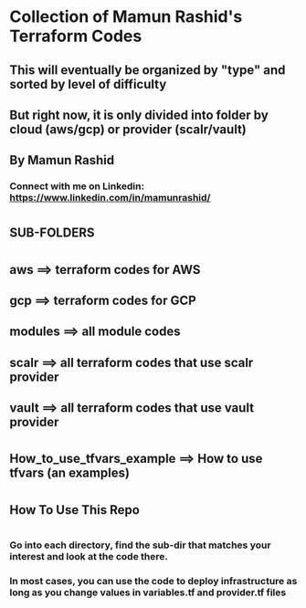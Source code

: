 


# Collection of Mamun Rashid's Terraform Codes
## This will eventually be organized by "type" and sorted by level of difficulty
## But right now, it is only divided into folder by cloud (aws/gcp) or provider (scalr/vault)
##
##   By Mamun Rashid
###    Connect with me on Linkedin: https://www.linkedin.com/in/mamunrashid/
#

#


## SUB-FOLDERS
#

## aws ==> terraform codes for AWS
## gcp ==> terraform codes for GCP
## modules ==> all module codes
## scalr ==> all terraform codes that use scalr provider
## vault ==> all terraform codes that use vault provider
#

## How_to_use_tfvars_example ==> How to use tfvars (an examples)
#

#


##     How To Use This Repo
#

### Go into each directory, find the sub-dir that matches your interest and look at the code there. 
### In most cases, you can use the code to deploy infrastructure as long as you change values in variables.tf and provider.tf files
#

#









